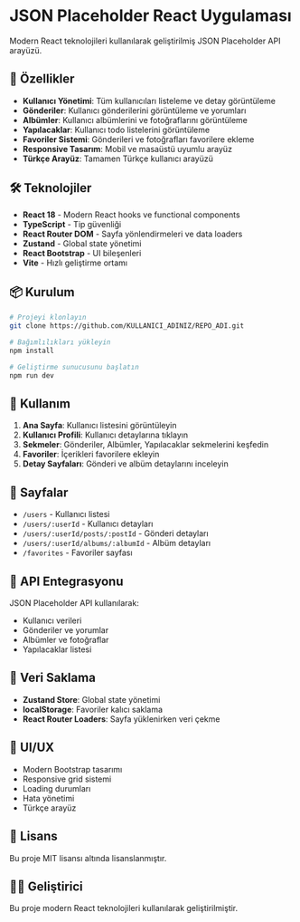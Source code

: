 # JSON Placeholder React Uygulaması

Modern React teknolojileri kullanılarak geliştirilmiş JSON Placeholder API arayüzü.

## 🚀 Özellikler

- **Kullanıcı Yönetimi**: Tüm kullanıcıları listeleme ve detay görüntüleme
- **Gönderiler**: Kullanıcı gönderilerini görüntüleme ve yorumları
- **Albümler**: Kullanıcı albümlerini ve fotoğraflarını görüntüleme
- **Yapılacaklar**: Kullanıcı todo listelerini görüntüleme
- **Favoriler Sistemi**: Gönderileri ve fotoğrafları favorilere ekleme
- **Responsive Tasarım**: Mobil ve masaüstü uyumlu arayüz
- **Türkçe Arayüz**: Tamamen Türkçe kullanıcı arayüzü

## 🛠️ Teknolojiler

- **React 18** - Modern React hooks ve functional components
- **TypeScript** - Tip güvenliği
- **React Router DOM** - Sayfa yönlendirmeleri ve data loaders
- **Zustand** - Global state yönetimi
- **React Bootstrap** - UI bileşenleri
- **Vite** - Hızlı geliştirme ortamı

## 📦 Kurulum

```bash
# Projeyi klonlayın
git clone https://github.com/KULLANICI_ADINIZ/REPO_ADI.git

# Bağımlılıkları yükleyin
npm install

# Geliştirme sunucusunu başlatın
npm run dev
```

## 🎯 Kullanım

1. **Ana Sayfa**: Kullanıcı listesini görüntüleyin
2. **Kullanıcı Profili**: Kullanıcı detaylarına tıklayın
3. **Sekmeler**: Gönderiler, Albümler, Yapılacaklar sekmelerini keşfedin
4. **Favoriler**: İçerikleri favorilere ekleyin
5. **Detay Sayfaları**: Gönderi ve albüm detaylarını inceleyin

## 📱 Sayfalar

- `/users` - Kullanıcı listesi
- `/users/:userId` - Kullanıcı detayları
- `/users/:userId/posts/:postId` - Gönderi detayları
- `/users/:userId/albums/:albumId` - Albüm detayları
- `/favorites` - Favoriler sayfası

## 🔧 API Entegrasyonu

JSON Placeholder API kullanılarak:
- Kullanıcı verileri
- Gönderiler ve yorumlar
- Albümler ve fotoğraflar
- Yapılacaklar listesi

## 💾 Veri Saklama

- **Zustand Store**: Global state yönetimi
- **localStorage**: Favoriler kalıcı saklama
- **React Router Loaders**: Sayfa yüklenirken veri çekme

## 🎨 UI/UX

- Modern Bootstrap tasarımı
- Responsive grid sistemi
- Loading durumları
- Hata yönetimi
- Türkçe arayüz

## 📄 Lisans

Bu proje MIT lisansı altında lisanslanmıştır.

## 👨‍💻 Geliştirici

Bu proje modern React teknolojileri kullanılarak geliştirilmiştir.
